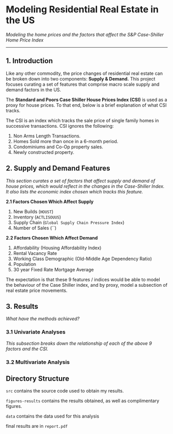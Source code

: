 # **Modeling Residential Real Estate in the US**
_Modeling the home prices and the factors that affect the S&P Case-Shiller Home Price Index_ 
*****
## **1. Introduction**
Like any other commodity, the price changes of residential real estate can be broken down into two components: **Supply & Demand.** This project focuses curating a set of features that comprise macro scale supply and demand factors in the US.  

The **Standard and Poors Case Shiller House Prices Index (CSI)** is used as a proxy for house prices. To that end, below is a brief explanation of what CSI tracks.

The CSI is an index which tracks the sale price of single family homes in successive transactions. 
CSI ignores the following:

1. Non Arms Length Transactions.
2. Homes Sold more than once in a 6-month period. 
3. Condominiums and Co-Op property sales. 
4. Newly constructed property.

  
## **2. Supply and Demand Features**
_This section curates a set of factors that affect supply and demand of house prices, which would reflect in the changes in the Case-Shiller Index. It also lists the economic index chosen which tracks this feature._

**2.1   Factors Chosen Which Affect Supply**

1.  New Builds (`HOUST`)
2.  Inventory (`ACTLISOUUS`)
3.  Supply Chain (`Global Supply Chain Pressure Index`)
4.  Number of Sales (``)


**2.2   Factors Chosen Which Affect Demand**

1. Affordability (Housing Affordability Index)
2. Rental Vacancy Rate
3. Working Class Demographic (Old-Middle Age Dependency Ratio)  
4. Population 
5. 30 year Fixed Rate Mortgage Average 

The expectation is that these 9 features / indices would be able to model the behaviour of the Case Shiller index, and by proxy, model a subsection of real estate price movements. 

## **3. Results**
_What have the methods achieved?_

### **3.1 Univariate Analyses**
_This subsection breaks down the relationship of each of the above 9 factors and the CSI._

### **3.2 Multivariate Analysis**

## **Directory Structure**

`src` contains the source code used to obtain my results.

`figures-results` contains the results obtained, as well as complimentary figures.

`data` contains the data used for this analysis

final results are in `report.pdf`
